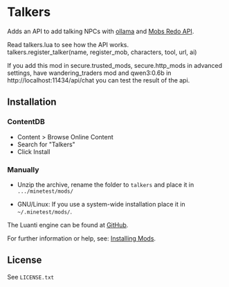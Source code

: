 # Talkers

Adds an API to add talking NPCs with [ollama](https://ollama.com) and [Mobs Redo API](https://content.luanti.org/packages/TenPlus1/mobs/).

Read talkers.lua to see how the API works.
<br>
talkers.register_talker(name, register_mob, characters, tool, url, ai)

If you add this mod in secure.trusted_mods, secure.http_mods in advanced settings, have wandering_traders mod and qwen3:0.6b in http://localhost:11434/api/chat you can test the result of the api.

## Installation

### ContentDB

* Content > Browse Online Content
* Search for "Talkers"
* Click Install

### Manually

- Unzip the archive, rename the folder to `talkers` and
place it in `.../minetest/mods/`

- GNU/Linux: If you use a system-wide installation place it in `~/.minetest/mods/`.

The Luanti engine can be found at [GitHub](https://github.com/minetest/minetest).

For further information or help, see: [Installing Mods](https://wiki.luanti.org/Installing_Mods).

## License

See `LICENSE.txt`
